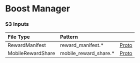 # Boost Manager

### S3 Inputs

| File Type | Pattern                | |
| :--- |:-----------------------| :-- |
| RewardManifest | reward_manifest.\*     | [Proto](https://github.com/helium/proto/blob/149997d2a74e08679e56c2c892d7e46f2d0d1c46/src/reward_manifest.proto#L5) |
| MobileRewardShare | mobile_reward_share.\* | [Proto](https://github.com/helium/proto/blob/149997d2a74e08679e56c2c892d7e46f2d0d1c46/src/service/poc_lora.proto#L171) |


